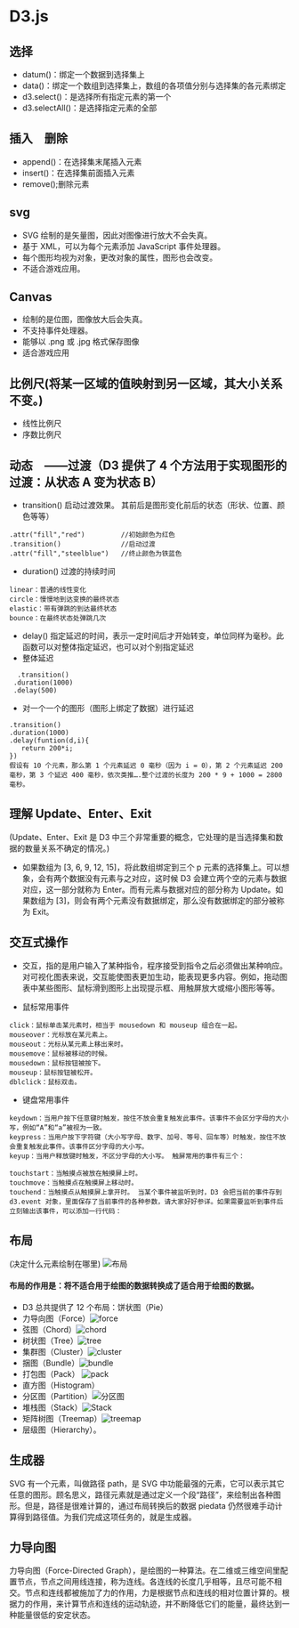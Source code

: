 # D3.js

## 选择
- datum()：绑定一个数据到选择集上
- data()：绑定一个数组到选择集上，数组的各项值分别与选择集的各元素绑定
- d3.select()：是选择所有指定元素的第一个
- d3.selectAll()：是选择指定元素的全部

## 插入　删除
- append()：在选择集末尾插入元素
- insert()：在选择集前面插入元素
- remove();删除元素

## svg
- SVG 绘制的是矢量图，因此对图像进行放大不会失真。
- 基于 XML，可以为每个元素添加 JavaScript 事件处理器。
- 每个图形均视为对象，更改对象的属性，图形也会改变。
- 不适合游戏应用。

## Canvas
- 绘制的是位图，图像放大后会失真。
- 不支持事件处理器。
- 能够以 .png 或 .jpg 格式保存图像
- 适合游戏应用

## 比例尺(将某一区域的值映射到另一区域，其大小关系不变。)
- 线性比例尺
- 序数比例尺

## 动态　——过渡（D3 提供了 4 个方法用于实现图形的过渡：从状态 A 变为状态 B）

- transition() 启动过渡效果。 其前后是图形变化前后的状态（形状、位置、颜色等等）
```
.attr("fill","red")         //初始颜色为红色
.transition()               //启动过渡
.attr("fill","steelblue")   //终止颜色为铁蓝色
```
- duration() 过渡的持续时间

```
linear：普通的线性变化
circle：慢慢地到达变换的最终状态
elastic：带有弹跳的到达最终状态
bounce：在最终状态处弹跳几次
```

- delay() 指定延迟的时间，表示一定时间后才开始转变，单位同样为毫秒。此函数可以对整体指定延迟，也可以对个别指定延迟
 -  整体延迟
 ```
   .transition()
  .duration(1000)
  .delay(500)
 ```
 - 对一个一个的图形（图形上绑定了数据）进行延迟
 ```
 .transition()
 .duration(1000)
 .delay(funtion(d,i){
    return 200*i;
 })
 假设有 10 个元素，那么第 1 个元素延迟 0 毫秒（因为 i = 0），第 2 个元素延迟 200 毫秒，第 3 个延迟 400 毫秒，依次类推….整个过渡的长度为 200 * 9 + 1000 = 2800 毫秒。
 ```

## 理解 Update、Enter、Exit   
(Update、Enter、Exit 是 D3 中三个非常重要的概念，它处理的是当选择集和数据的数量关系不确定的情况。)
- 如果数组为 [3, 6, 9, 12, 15]，将此数组绑定到三个 p 元素的选择集上。可以想象，会有两个数据没有元素与之对应，这时候 D3 会建立两个空的元素与数据对应，这一部分就称为 Enter。而有元素与数据对应的部分称为 Update。如果数组为 [3]，则会有两个元素没有数据绑定，那么没有数据绑定的部分被称为 Exit。

## 交互式操作
- 交互，指的是用户输入了某种指令，程序接受到指令之后必须做出某种响应。对可视化图表来说，交互能使图表更加生动，能表现更多内容。例如，拖动图表中某些图形、鼠标滑到图形上出现提示框、用触屏放大或缩小图形等等。

- 鼠标常用事件
```
click：鼠标单击某元素时，相当于 mousedown 和 mouseup 组合在一起。
mouseover：光标放在某元素上。
mouseout：光标从某元素上移出来时。
mousemove：鼠标被移动的时候。
mousedown：鼠标按钮被按下。
mouseup：鼠标按钮被松开。
dblclick：鼠标双击。
```
- 键盘常用事件
```
keydown：当用户按下任意键时触发，按住不放会重复触发此事件。该事件不会区分字母的大小写，例如“A”和“a”被视为一致。
keypress：当用户按下字符键（大小写字母、数字、加号、等号、回车等）时触发，按住不放会重复触发此事件。该事件区分字母的大小写。
keyup：当用户释放键时触发，不区分字母的大小写。 触屏常用的事件有三个：

touchstart：当触摸点被放在触摸屏上时。
touchmove：当触摸点在触摸屏上移动时。
touchend：当触摸点从触摸屏上拿开时。 当某个事件被监听到时，D3 会把当前的事件存到 d3.event 对象，里面保存了当前事件的各种参数，请大家好好参详。如果需要监听到事件后立刻输出该事件，可以添加一行代码：
```

## 布局
(决定什么元素绘制在哪里)
![布局](http://wiki.jikexueyuan.com/project/d3wiki/images/layout-2.png)

#### 布局的作用是：将不适合用于绘图的数据转换成了适合用于绘图的数据。
- D3 总共提供了 12 个布局：饼状图（Pie）
- 力导向图（Force）![force](http://wiki.jikexueyuan.com/project/d3wiki/images/layout-force.png)
- 弦图（Chord）![chord](http://wiki.jikexueyuan.com/project/d3wiki/images/layout-chord.png)
- 树状图（Tree）![tree](http://wiki.jikexueyuan.com/project/d3wiki/images/layout-diagonal.png)
- 集群图（Cluster）![cluster](http://wiki.jikexueyuan.com/project/d3wiki/images/layout-cluster.png)
- 捆图（Bundle）![bundle](http://wiki.jikexueyuan.com/project/d3wiki/images/layout-bundle.png)
- 打包图（Pack） ![pack](http://wiki.jikexueyuan.com/project/d3wiki/images/layout-pack.png)
- 直方图（Histogram）
- 分区图（Partition）![分区图](http://wiki.jikexueyuan.com/project/d3wiki/images/layout-partition.png)
- 堆栈图（Stack）![Stack](http://wiki.jikexueyuan.com/project/d3wiki/images/layout-stack.png)
- 矩阵树图（Treemap）![treemap](http://wiki.jikexueyuan.com/project/d3wiki/images/layout-treemap.png)
- 层级图（Hierarchy）。 ![]()


## 生成器
SVG 有一个元素，叫做路径 path，是 SVG 中功能最强的元素，它可以表示其它任意的图形。顾名思义，路径元素就是通过定义一个段“路径”，来绘制出各种图形。但是，路径是很难计算的，通过布局转换后的数据 piedata 仍然很难手动计算得到路径值。为我们完成这项任务的，就是生成器。

## 力导向图
力导向图（Force-Directed Graph），是绘图的一种算法。在二维或三维空间里配置节点，节点之间用线连接，称为连线。各连线的长度几乎相等，且尽可能不相交。节点和连线都被施加了力的作用，力是根据节点和连线的相对位置计算的。根据力的作用，来计算节点和连线的运动轨迹，并不断降低它们的能量，最终达到一种能量很低的安定状态。
